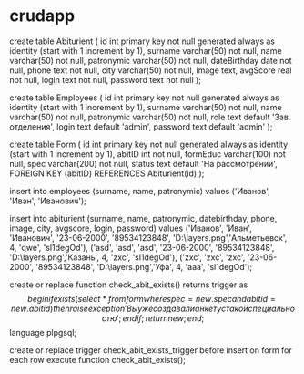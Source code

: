 # crudapp

create table Abiturient (
	id int primary key not null generated always as identity (start with 1 increment by 1),
	surname varchar(50) not null,
	name varchar(50) not null,
	patronymic varchar(50) not null,
	dateBirthday date not null,
	phone text not null,
	city varchar(50) not null,
	image text,
	avgScore real not null,
	login text not null,
	password text not null
);

create table Employees (
	id int primary key not null generated always as identity (start with 1 increment by 1),
	surname varchar(50) not null,
	name varchar(50) not null,
	patronymic varchar(50) not null,
	role text default 'Зав. отделения',
	login text default 'admin',
	password text default 'admin'
);


create table Form (
	id int primary key not null generated always as identity (start with 1 increment by 1),
	abitID int not null,
	formEduc varchar(100) not null,
	spec varchar(200) not null,
	status text default 'На рассмотрении',
	FOREIGN KEY (abitID) REFERENCES Abiturient(id)
);


insert into employees (surname, name, patronymic)
values
('Иванов', 'Иван', 'Иванович');



insert into abiturient (surname, name, patronymic, datebirthday, phone, image, city, avgscore, login, password)
values
('Иванов', 'Иван', 'Иванович', '23-06-2000', '89534123848', 'D:\layers.png','Альметьевск', 4, 'qwe', 'sl1degOd'),
('asd', 'asd', 'asd', '23-06-2000', '89534123848', 'D:\layers.png','Казань', 4, 'zxc', 'sl1degOd'),
('zxc', 'zxc', 'zxc', '23-06-2000', '89534123848', 'D:\layers.png','Уфа', 4, 'aaa', 'sl1degOd');



create or replace function check_abit_exists() returns trigger 
as 
$$
begin
	if exists (select * from form where spec = new.spec and abitid = new.abitid) then 
	raise exception 'Вы уже создавали анкету с такой специальностю';
	end if;
	return new;
end;
$$
language plpgsql;

create or replace trigger check_abit_exists_trigger
before insert on form 
for each row 
execute function check_abit_exists();

